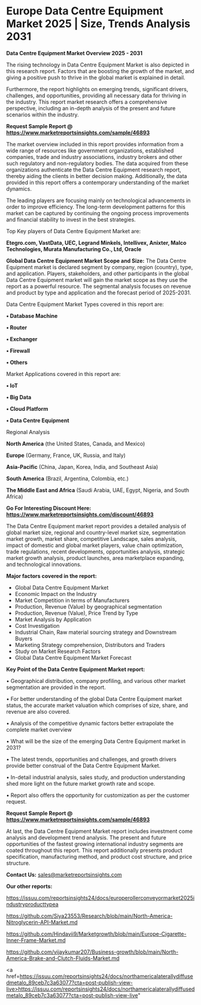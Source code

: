 # Europe Data Centre Equipment Market 2025 | Size, Trends Analysis 2031

<Strong> Data Centre Equipment Market Overview 2025 - 2031</strong>

The rising technology in Data Centre Equipment Market is also depicted in this research report. Factors that are boosting the growth of the market, and giving a positive push to thrive in the global market is explained in detail.

Furthermore, the report highlights on emerging trends, significant drivers, challenges, and opportunities, providing all necessary data for thriving in the industry. This report market research offers a comprehensive perspective, including an in-depth analysis of the present and future scenarios within the industry.

<strong>Request Sample Report @ <a href=https://www.marketreportsinsights.com/sample/46893>https://www.marketreportsinsights.com/sample/46893</a></strong>

The market overview included in this report provides information from a wide range of resources like government organizations, established companies, trade and industry associations, industry brokers and other such regulatory and non-regulatory bodies. The data acquired from these organizations authenticate the Data Centre Equipment research report, thereby aiding the clients in better decision making. Additionally, the data provided in this report offers a contemporary understanding of the market dynamics.

The leading players are focusing mainly on technological advancements in order to improve efficiency. The long-term development patterns for this market can be captured by continuing the ongoing process improvements and financial stability to invest in the best strategies.

Top Key players of Data Centre Equipment Market are:

<strong>Etegro.com, VastData, UEC, Legrand Minkels, Intellivex, Anixter, Malco Technologies, Murata Manufacturing Co., Ltd, Oracle</strong>

<strong><b>Global Data Centre Equipment Market Scope and Size:</b></strong>
The Data Centre Equipment market is declared segment by company, region (country), type, and application. Players, stakeholders, and other participants in the global Data Centre Equipment market will gain the market scope as they use the report as a powerful resource. The segmental analysis focuses on revenue and product by type and application and the forecast period of 2025-2031.

Data Centre Equipment Market Types covered in this report are:

<strong>•  Database Machine

•  Router

•  Exchanger

•  Firewall

•  Others</strong>

Market Applications covered in this report are:

<strong>•  IoT

•  Big Data

•  Cloud Platform

•  Data Centre Equipment</strong> 

Regional Analysis

<strong>North America</strong> (the United States, Canada, and Mexico)

<strong>Europe</strong> (Germany, France, UK, Russia, and Italy)

<strong>Asia-Pacific</strong> (China, Japan, Korea, India, and Southeast Asia)

<strong>South America</strong> (Brazil, Argentina, Colombia, etc.)

<strong>The Middle East and Africa</strong> (Saudi Arabia, UAE, Egypt, Nigeria, and South Africa)

<strong>Go For Interesting Discount Here: <a href=https://www.marketreportsinsights.com/discount/46893>https://www.marketreportsinsights.com/discount/46893</a></strong>

The Data Centre Equipment market report provides a detailed analysis of global market size, regional and country-level market size, segmentation market growth, market share, competitive Landscape, sales analysis, impact of domestic and global market players, value chain optimization, trade regulations, recent developments, opportunities analysis, strategic market growth analysis, product launches, area marketplace expanding, and technological innovations.

<strong><b>Major factors covered in the report:</b></strong>
<ul>
  <li>Global Data Centre Equipment Market </li>
  <li>Economic Impact on the Industry</li>
  <li>Market Competition in terms of Manufacturers</li>
  <li>Production, Revenue (Value) by geographical segmentation</li>
  <li>Production, Revenue (Value), Price Trend by Type</li>
  <li>Market Analysis by Application</li>
  <li>Cost Investigation</li>
  <li>Industrial Chain, Raw material sourcing strategy and Downstream Buyers</li>
  <li>Marketing Strategy comprehension, Distributors and Traders</li>
  <li>Study on Market Research Factors</li>
  <li>Global Data Centre Equipment Market Forecast</li>
</ul>

<strong><b>Key Point of the Data Centre Equipment Market report:</b></strong>

• Geographical distribution, company profiling, and various other market segmentation are provided in the report.

• For better understanding of the global Data Centre Equipment market status, the accurate market valuation which comprises of size, share, and revenue are also covered.

• Analysis of the competitive dynamic factors better extrapolate the complete market overview

• What will be the size of the emerging Data Centre Equipment market in 2031?

• The latest trends, opportunities and challenges, and growth drivers provide better construal of the Data Centre Equipment Market.

• In-detail industrial analysis, sales study, and production understanding shed more light on the future market growth rate and scope.

• Report also offers the opportunity for customization as per the customer request.

<strong>Request Sample Report @ <a href=https://www.marketreportsinsights.com/sample/46893>https://www.marketreportsinsights.com/sample/46893</a></strong>

At last, the Data Centre Equipment Market report includes investment come analysis and development trend analysis. The present and future opportunities of the fastest growing international industry segments are coated throughout this report. This report additionally presents product specification, manufacturing method, and product cost structure, and price structure.

<strong>Contact Us:</strong>
sales@marketreportsinsights.com

<strong>Our other reports:</strong>

<a href=https://issuu.com/reportsinsights24/docs/europerollerconveyormarket2025industryproducttypea>https://issuu.com/reportsinsights24/docs/europerollerconveyormarket2025industryproducttypea</a>

<a href=https://github.com/Siya23553/Research/blob/main/North-America-Nitroglycerin-API-Market.md>https://github.com/Siya23553/Research/blob/main/North-America-Nitroglycerin-API-Market.md</a>

<a href=https://github.com/Hindavii9/Marketgrowth/blob/main/Europe-Cigarette-Inner-Frame-Market.md>https://github.com/Hindavii9/Marketgrowth/blob/main/Europe-Cigarette-Inner-Frame-Market.md</a>

<a href=https://github.com/vijaykumar207/Business-growth/blob/main/North-America-Brake-and-Clutch-Fluids-Market.md>https://github.com/vijaykumar207/Business-growth/blob/main/North-America-Brake-and-Clutch-Fluids-Market.md</a>

<a href=https://issuu.com/reportsinsights24/docs/northamericalaterallydiffusedmetalo_89ceb7c3a63077?cta=post-publish-view-live>https://issuu.com/reportsinsights24/docs/northamericalaterallydiffusedmetalo_89ceb7c3a63077?cta=post-publish-view-live</a>"

